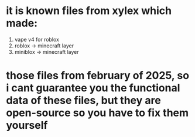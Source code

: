# it is known files from xylex which made:
1. vape v4 for roblox
2. roblox -> minecraft layer
3. miniblox -> minecraft layer

# those files from february of 2025, so i cant guarantee you the functional data of these files, but they are open-source so you have to fix them yourself
